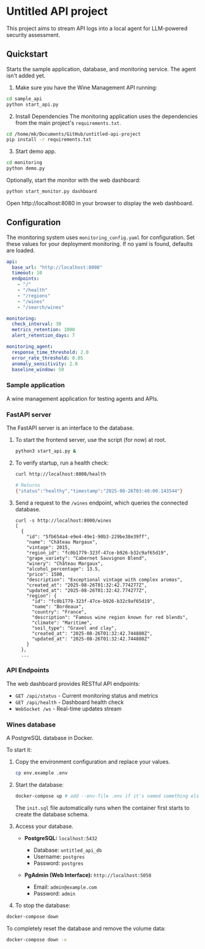 # Untitled API project

This project aims to stream API logs into a local agent for LLM-powered security assessment.



## Quickstart

Starts the sample application, database, and monitoring service. The agent isn't added yet.

1. Make sure you have the Wine Management API running:
```bash
cd sample_api
python start_api.py
```

2. Install Dependencies
The monitoring application uses the dependencies from the main project's `requirements.txt`.
```bash
cd /home/mk/Documents/GitHub/untitled-api-project
pip install -r requirements.txt
```

3. Start demo app.

```bash
cd monitoring
python demo.py
```

Optionally, start the monitor with the web dashboard:
```bash
python start_monitor.py dashboard
```

Open http://localhost:8080 in your browser to display the web dashboard.

## Configuration

The monitoring system uses `monitoring_config.yaml` for configuration.
Set these values for your deployment monitoring.
If no yaml is found, defaults are loaded.
```yaml
api:
  base_url: "http://localhost:8000"
  timeout: 10
  endpoints:
    - "/"
    - "/health"
    - "/regions"
    - "/wines"
    - "/search/wines"

monitoring:
  check_interval: 30
  metrics_retention: 1000
  alert_retention_days: 7

monitoring_agent:
  response_time_threshold: 2.0
  error_rate_threshold: 0.05
  anomaly_sensitivity: 2.0
  baseline_window: 50
```

### Sample application

A wine management application for testing agents and APIs.

### FastAPI server

The FastAPI server is an interface to the database.

1. To start the frontend server, use the script (for now) at root.

    ```bash
    python3 start_api.py &
    ```

2. To verify startup, run a health check:
    
    ```bash
    curl http://localhost:8000/health
    
    # Returns
    {"status":"healthy","timestamp":"2025-08-26T03:40:00.143544"}
    ```

3. Send a request to the `/wines` endpoint, which queries the connected database.

    ```
    curl -s http://localhost:8000/wines
    [
      {
        "id": "5fb654a4-e9e4-49e1-90b3-229be38e39ff",
        "name": "Château Margaux",
        "vintage": 2015,
        "region_id": "fc0b1779-323f-47ce-b926-b32c9af65d19",
        "grape_variety": "Cabernet Sauvignon Blend",
        "winery": "Château Margaux",
        "alcohol_percentage": 13.5,
        "price": 1500,
        "description": "Exceptional vintage with complex aromas",
        "created_at": "2025-08-26T01:32:42.774277Z",
        "updated_at": "2025-08-26T01:32:42.774277Z",
        "region": {
          "id": "fc0b1779-323f-47ce-b926-b32c9af65d19",
          "name": "Bordeaux",
          "country": "France",
          "description": "Famous wine region known for red blends",
          "climate": "Maritime",
          "soil_type": "Gravel and clay",
          "created_at": "2025-08-26T01:32:42.744880Z",
          "updated_at": "2025-08-26T01:32:42.744880Z"
        }
      },
      ...
    ```


### API Endpoints

The web dashboard provides RESTful API endpoints:

- `GET /api/status` - Current monitoring status and metrics
- `GET /api/health` - Dashboard health check
- `WebSocket /ws` - Real-time updates stream

### Wines database

A PostgreSQL database in Docker.

To start it:

1. Copy the environment configuration and replace your values.
   ```bash
   cp env.example .env
   ```

2. Start the database:
   ```bash
   docker-compose up # add --env-file .env if it's named something else
   ```

   The `init.sql` file automatically runs when the container first starts to create the database schema.


3. Access your database.
   - **PostgreSQL:** `localhost:5432`
     - Database: `untitled_api_db`
     - Username: `postgres`
     - Password: `postgres`

   - **PgAdmin (Web Interface):** `http://localhost:5050`
     - Email: `admin@example.com`
     - Password: `admin`

4. To stop the database:

```bash
docker-compose down
```

To completely reset the database and remove the volume data:

```bash
docker-compose down -v
```
